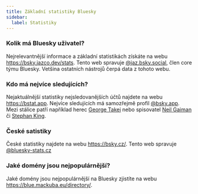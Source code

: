 ```yaml
---
title: Základní statistiky Bluesky
sidebar:
  label: Statistiky
---
```


### Kolik má Bluesky uživatel?

Nejrelevantnější informace a základní statistikách získáte na webu
https://bsky.jazco.dev/stats. Tento web spravuje
[@jaz.bsky.social](https://bsky.app/profile/jaz.bsky.social), člen core týmu
Bluesky. Vetšina ostatních nástrojů čerpá data z tohoto webu.

### Kdo má nejvíce sledujících?

Nejaktuálnější statistiky nejsledovanějších účtů najdete na webu
https://bstat.app. Nejvíce sledujících má samozřejmě profil [@bsky.app](https://bstat.app/profile/bsky.app).
Mezi stálice patří například herec [George Takei](https://bsky.app/profile/georgetakei.bsky.social) nebo spisovatel 
[Neil Gaiman](https://bsky.app/profile/neilhimself.neilgaiman.com) či [Stephan King](https://bsky.app/profile/stephenking.bsky.social).



### České satistiky

České statistiky najdete na webu https://bsky.cz/. Tento web spravuje
[@bluesky-stats.cz](https://bsky.app/profile/bluesky-stats.cz)

### Jaké domény jsou nejpopulárnější?

Jaké domény jsou nejpopulárnější na Bluesky zjistíte na webu
https://blue.mackuba.eu/directory/.
